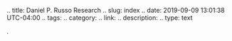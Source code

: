 .. title: Daniel P. Russo Research
.. slug: index
.. date: 2019-09-09 13:01:38 UTC-04:00
.. tags:
.. category:
.. link:
.. description:
.. type: text

.
